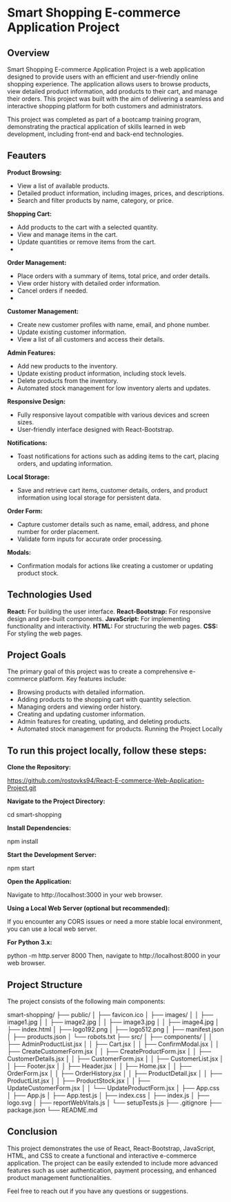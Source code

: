 # Smart Shopping E-commerce Application Project

## Overview

Smart Shopping E-commerce Application Project is a web application designed to provide users with an efficient and user-friendly online shopping experience. The application allows users to browse products, view detailed product information, add products to their cart, and manage their orders. This project was built with the aim of delivering a seamless and interactive shopping platform for both customers and administrators.

This project was completed as part of a bootcamp training program, demonstrating the practical application of skills learned in web development, including front-end and back-end technologies.

## Feauters 

**Product Browsing:**
- View a list of available products.
- Detailed product information, including images, prices, and descriptions.
- Search and filter products by name, category, or price.
  
**Shopping Cart:**
- Add products to the cart with a selected quantity.
- View and manage items in the cart.
- Update quantities or remove items from the cart.
- 
**Order Management:**
- Place orders with a summary of items, total price, and order details.
- View order history with detailed order information.
- Cancel orders if needed.
- 
**Customer Management:**
- Create new customer profiles with name, email, and phone number.
- Update existing customer information.
- View a list of all customers and access their details.
  
**Admin Features:**
- Add new products to the inventory.
- Update existing product information, including stock levels.
- Delete products from the inventory.
- Automated stock management for low inventory alerts and updates.
  
**Responsive Design:**
- Fully responsive layout compatible with various devices and screen sizes.
- User-friendly interface designed with React-Bootstrap.
  
**Notifications:**
- Toast notifications for actions such as adding items to the cart, placing orders, and updating information.
  
**Local Storage:**
- Save and retrieve cart items, customer details, orders, and product information using local storage for persistent data.
  
**Order Form:**
- Capture customer details such as name, email, address, and phone number for order placement.
- Validate form inputs for accurate order processing.
  
**Modals:**
- Confirmation modals for actions like creating a customer or updating product stock.

## Technologies Used

**React:** For building the user interface.
**React-Bootstrap:** For responsive design and pre-built components.
**JavaScript:** For implementing functionality and interactivity.
**HTML:** For structuring the web pages.
**CSS:** For styling the web pages.

## Project Goals

The primary goal of this project was to create a comprehensive e-commerce platform. Key features include:

- Browsing products with detailed information.
- Adding products to the shopping cart with quantity selection.
- Managing orders and viewing order history.
- Creating and updating customer information.
- Admin features for creating, updating, and deleting products.
- Automated stock management for products. Running the Project Locally

## To run this project locally, follow these steps:

**Clone the Repository:**

https://github.com/rostovks94/React-E-commerce-Web-Application-Project.git

**Navigate to the Project Directory:**

cd smart-shopping

**Install Dependencies:**

npm install

**Start the Development Server:**

npm start

**Open the Application:**

Navigate to http://localhost:3000 in your web browser.

**Using a Local Web Server (optional but recommended):**

If you encounter any CORS issues or need a more stable local environment, you can use a local web server.

**For Python 3.x:**

python -m http.server 8000 
Then, navigate to http://localhost:8000 in your web browser. 

## Project Structure

The project consists of the following main components:

smart-shopping/
├── public/
│   ├── favicon.ico
│   ├── images/
│   │   ├── image1.jpg
│   │   ├── image2.jpg
│   │   ├── image3.jpg
│   │   ├── image4.jpg
│   ├── index.html
│   ├── logo192.png
│   ├── logo512.png
│   ├── manifest.json
│   ├── products.json
│   └── robots.txt
├── src/
│   ├── components/
│   │   ├── AdminProductList.jsx
│   │   ├── Cart.jsx
│   │   ├── ConfirmModal.jsx
│   │   ├── CreateCustomerForm.jsx
│   │   ├── CreateProductForm.jsx
│   │   ├── CustomerDetails.jsx
│   │   ├── CustomerForm.jsx
│   │   ├── CustomerList.jsx
│   │   ├── Footer.jsx
│   │   ├── Header.jsx
│   │   ├── Home.jsx
│   │   ├── OrderForm.jsx
│   │   ├── OrderHistory.jsx
│   │   ├── ProductDetail.jsx
│   │   ├── ProductList.jsx
│   │   ├── ProductStock.jsx
│   │   ├── UpdateCustomerForm.jsx
│   │   └── UpdateProductForm.jsx
│   ├── App.css
│   ├── App.js
│   ├── App.test.js
│   ├── index.css
│   ├── index.js
│   ├── logo.svg
│   ├── reportWebVitals.js
│   └── setupTests.js
├── .gitignore
├── package.json
└── README.md

## Conclusion

This project demonstrates the use of React, React-Bootstrap, JavaScript, HTML, and CSS to create a functional and interactive e-commerce application. The project can be easily extended to include more advanced features such as user authentication, payment processing, and enhanced product management functionalities.

Feel free to reach out if you have any questions or suggestions.
